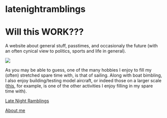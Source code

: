 # latenightramblings
<!DOCTYPE html>
<head>
<title>Will this WORK???</title>
</head>
<body><h1>Will this WORK???</h1>
<p>A website about general stuff, passtimes, and occasionaly the future (with an often cynical view to politics, sports and life in general). </p>
<img src="http://www.keepandshare.com/userpics/m/a/x/_/mccarthy/2015-08/sm/screen_shot_2015_08_14_at_07.57.39-2570199.jpg">
<p>As you may be able to guess, one of the many hobbies I enjoy to fill my (often) stretched spare time with, is that of sailing. 
Along with boat bimbling, I also enjoy building/testing model aircraft, or indeed those on a larger scale (<a 
href="http://www.volaticusproject.com">this</a>, for example, is one of the other activities I enjoy filling in my spare time with).</P>
<p> <a href="latenightramblings.html">Late Night Ramblings</a> </p>
<p> </p>
<p> <a href="aboutme.html">About me</a>
</p>
</body>
</html>
